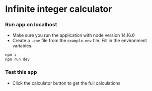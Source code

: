 # Infinite integer calculator

### Run app on localhost

- Make sure you run the application with node version 14.16.0
- Create a `.env` file from the `example.env` file. Fill in the environment variables.

```sh
npm i
npm run dev
```

### Test this app

- Click the calculator button to get the full calculations
